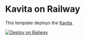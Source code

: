 # Kavita on Railway

This template deploys the [Kavita](https://github.com/Kareadita/Kavita).

[![Deploy on Railway](https://railway.app/button.svg)](https://railway.app/new/template/JcrzNz?referralCode=UTeddR)
